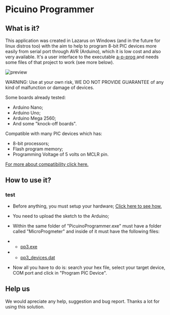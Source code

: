# Picuino Programmer

## What is it?

This application was created in Lazarus on Windows (and in the future for linux distros too) with the aim to help to program 8-bit PIC devices more easily from serial port through AVR (Arduino), which it is low cost and also very available. It's a user interface to the executable [a-p-prog
](https://github.com/jaromir-sukuba/a-p-prog) and needs some files of that project to work (see more below).

![preview](https://user-images.githubusercontent.com/74105086/156858529-0c2b3ac1-662b-43c9-9e55-643fdca54aba.png)

WARNING: Use at your own risk, WE DO NOT PROVIDE GUARANTEE of any kind of malfunction or damage of devices.

Some boards already tested:
- Arduino Nano;
- Arduino Uno;
- Arduino Mega 2560;
- And some "knock-off boards".

Compatible with many PIC devices which has:
- 8-bit processors;
- Flash program memory;
- Programming Voltage of 5 volts on MCLR pin.

[For more about compatibility click here.](https://github.com/jaromir-sukuba/a-p-prog/blob/master/README.md#supported-devices)

## How to use it?

### test

- Before anything, you must setup your hardware; [Click here to see how.](https://github.com/jaromir-sukuba/a-p-prog/blob/master/README.md#hardware)

- You need to upload the sketch to the Arduino;

- Within the same folder of "PicuinoProgrammer.exe" must have a folder called "MicroProgmeter" and inside of it must have the following files:

- - [pp3.exe](https://github.com/jaromir-sukuba/a-p-prog/blob/master/sw/pp3.exe)
- - [pp3_devices.dat](https://github.com/jaromir-sukuba/a-p-prog/blob/master/sw/pp3_devices.dat)

- Now all you have to do is: search your hex file, select your target device, COM port and click in "Program PIC Device".

## Help us

We would apreciate any help, suggestion and bug report.
Thanks a lot for using this solution.
